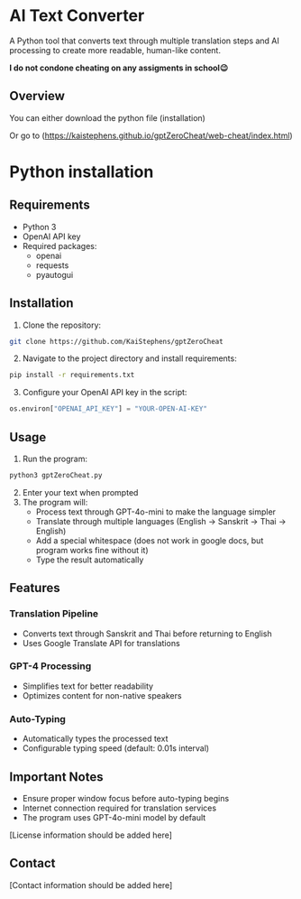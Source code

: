 # AI Text Converter

A Python tool that converts text through multiple translation steps and AI processing to create more readable, human-like content. 

**I do not condone cheating on any assigments in school😉**

## Overview

You can either download the python file (installation)

Or go to  (https://kaistephens.github.io/gptZeroCheat/web-cheat/index.html)

# Python installation

## Requirements

- Python 3
- OpenAI API key
- Required packages:
  - openai
  - requests
  - pyautogui

## Installation

1. Clone the repository:
```bash
git clone https://github.com/KaiStephens/gptZeroCheat
```

2. Navigate to the project directory and install requirements:
```bash
pip install -r requirements.txt
```

3. Configure your OpenAI API key in the script:
```python
os.environ["OPENAI_API_KEY"] = "YOUR-OPEN-AI-KEY"
```

## Usage

1. Run the program:
```bash
python3 gptZeroCheat.py
```

2. Enter your text when prompted
3. The program will:
   - Process text through GPT-4o-mini to make the language simpler
   - Translate through multiple languages (English -> Sanskrit -> Thai -> English)
   - Add a special whitespace (does not work in google docs, but program works fine without it)
   - Type the result automatically

## Features

### Translation Pipeline
- Converts text through Sanskrit and Thai before returning to English
- Uses Google Translate API for translations

### GPT-4 Processing
- Simplifies text for better readability
- Optimizes content for non-native speakers

### Auto-Typing
- Automatically types the processed text
- Configurable typing speed (default: 0.01s interval)

## Important Notes

- Ensure proper window focus before auto-typing begins
- Internet connection required for translation services
- The program uses GPT-4o-mini model by default

[License information should be added here]

## Contact

[Contact information should be added here]
